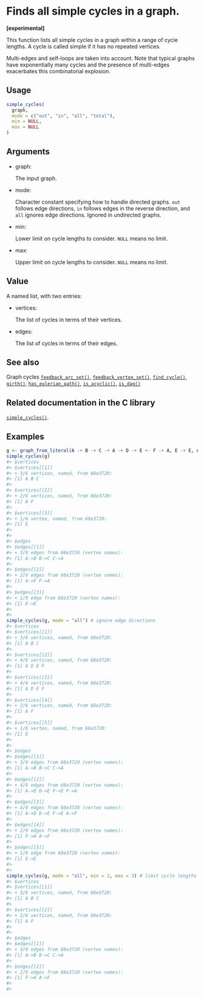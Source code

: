 # Finds all simple cycles in a graph.

**\[experimental\]**

This function lists all simple cycles in a graph within a range of cycle
lengths. A cycle is called simple if it has no repeated vertices.

Multi-edges and self-loops are taken into account. Note that typical
graphs have exponentially many cycles and the presence of multi-edges
exacerbates this combinatorial explosion.

## Usage

``` r
simple_cycles(
  graph,
  mode = c("out", "in", "all", "total"),
  min = NULL,
  max = NULL
)
```

## Arguments

- graph:

  The input graph.

- mode:

  Character constant specifying how to handle directed graphs. `out`
  follows edge directions, `in` follows edges in the reverse direction,
  and `all` ignores edge directions. Ignored in undirected graphs.

- min:

  Lower limit on cycle lengths to consider. `NULL` means no limit.

- max:

  Upper limit on cycle lengths to consider. `NULL` means no limit.

## Value

A named list, with two entries:

- vertices:

  The list of cycles in terms of their vertices.

- edges:

  The list of cycles in terms of their edges.

## See also

Graph cycles
[`feedback_arc_set()`](https://r.igraph.org/reference/feedback_arc_set.md),
[`feedback_vertex_set()`](https://r.igraph.org/reference/feedback_vertex_set.md),
[`find_cycle()`](https://r.igraph.org/reference/find_cycle.md),
[`girth()`](https://r.igraph.org/reference/girth.md),
[`has_eulerian_path()`](https://r.igraph.org/reference/has_eulerian_path.md),
[`is_acyclic()`](https://r.igraph.org/reference/is_acyclic.md),
[`is_dag()`](https://r.igraph.org/reference/is_dag.md)

## Related documentation in the C library

[`simple_cycles()`](https://igraph.org/c/html/latest/igraph-Cycles.html#igraph_simple_cycles).

## Examples

``` r
g <- graph_from_literal(A -+ B -+ C -+ A -+ D -+ E +- F -+ A, E -+ E, A -+ F, simplify = FALSE)
simple_cycles(g)
#> $vertices
#> $vertices[[1]]
#> + 3/6 vertices, named, from 68e3720:
#> [1] A B C
#> 
#> $vertices[[2]]
#> + 2/6 vertices, named, from 68e3720:
#> [1] A F
#> 
#> $vertices[[3]]
#> + 1/6 vertex, named, from 68e3720:
#> [1] E
#> 
#> 
#> $edges
#> $edges[[1]]
#> + 3/9 edges from 68e3720 (vertex names):
#> [1] A->B B->C C->A
#> 
#> $edges[[2]]
#> + 2/9 edges from 68e3720 (vertex names):
#> [1] A->F F->A
#> 
#> $edges[[3]]
#> + 1/9 edge from 68e3720 (vertex names):
#> [1] E->E
#> 
#> 
simple_cycles(g, mode = "all") # ignore edge directions
#> $vertices
#> $vertices[[1]]
#> + 3/6 vertices, named, from 68e3720:
#> [1] A B C
#> 
#> $vertices[[2]]
#> + 4/6 vertices, named, from 68e3720:
#> [1] A D E F
#> 
#> $vertices[[3]]
#> + 4/6 vertices, named, from 68e3720:
#> [1] A D E F
#> 
#> $vertices[[4]]
#> + 2/6 vertices, named, from 68e3720:
#> [1] A F
#> 
#> $vertices[[5]]
#> + 1/6 vertex, named, from 68e3720:
#> [1] E
#> 
#> 
#> $edges
#> $edges[[1]]
#> + 3/9 edges from 68e3720 (vertex names):
#> [1] A->B B->C C->A
#> 
#> $edges[[2]]
#> + 4/9 edges from 68e3720 (vertex names):
#> [1] A->D D->E F->E F->A
#> 
#> $edges[[3]]
#> + 4/9 edges from 68e3720 (vertex names):
#> [1] A->D D->E F->E A->F
#> 
#> $edges[[4]]
#> + 2/9 edges from 68e3720 (vertex names):
#> [1] F->A A->F
#> 
#> $edges[[5]]
#> + 1/9 edge from 68e3720 (vertex names):
#> [1] E->E
#> 
#> 
simple_cycles(g, mode = "all", min = 2, max = 3) # limit cycle lengths
#> $vertices
#> $vertices[[1]]
#> + 3/6 vertices, named, from 68e3720:
#> [1] A B C
#> 
#> $vertices[[2]]
#> + 2/6 vertices, named, from 68e3720:
#> [1] A F
#> 
#> 
#> $edges
#> $edges[[1]]
#> + 3/9 edges from 68e3720 (vertex names):
#> [1] A->B B->C C->A
#> 
#> $edges[[2]]
#> + 2/9 edges from 68e3720 (vertex names):
#> [1] F->A A->F
#> 
#> 
```
